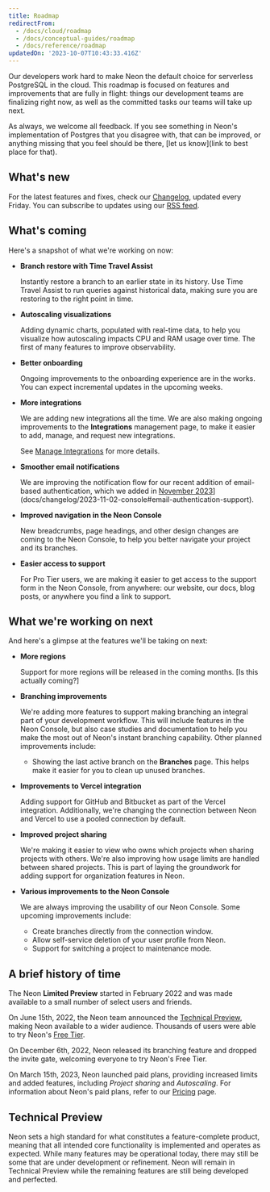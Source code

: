 ```yaml
---
title: Roadmap
redirectFrom:
  - /docs/cloud/roadmap
  - /docs/conceptual-guides/roadmap
  - /docs/reference/roadmap
updatedOn: '2023-10-07T10:43:33.416Z'
---
```

Our developers work hard to make Neon the default choice for serverless PostgreSQL in the cloud. This roadmap is focused on features and improvements that are fully in flight: things our development teams are finalizing right now, as well as the committed tasks our teams will take up next. 

As always, we welcome all feedback. If you see something in Neon's implementation of Postgres that you disagree with, that can be improved, or anything missing that you feel should be there, [let us know](link to best place for that).

## What's new

For the latest features and fixes, check our [Changelog](docs/changelog), updated every Friday. You can subscribe to updates using our [RSS feed](https://neon.tech/docs/changelog/rss.xml).

## What's coming

Here's a snapshot of what we're working on now:

* **Branch restore with Time Travel Assist**

    Instantly restore a branch to an earlier state in its history. Use Time Travel Assist to run queries against historical data, making sure you are restoring to the right point in time.

* **Autoscaling visualizations**

    Adding dynamic charts, populated with real-time data, to help you visualize how autoscaling impacts CPU and RAM usage over time. The first of many features to improve observability.

* **Better onboarding**

    Ongoing improvements to the onboarding experience are in the works. You can expect incremental updates in the upcoming weeks.

* **More integrations**

    We are adding new integrations all the time. We are also making ongoing improvements to the **Integrations** management page, to make it easier to add, manage, and request new integrations.

    See [Manage Integrations](/docs/manage/integrations) for more details.

* **Smoother email notifications**

   We are improving the notification flow for our recent addition of email-based authentication, which we added in [November 2023](docs/changelog/2023-11-02-console#email-authentication-support)](docs/changelog/2023-11-02-console#email-authentication-support). 

* **Improved navigation in the Neon Console**

   New breadcrumbs, page headings, and other design changes are coming to the Neon Console, to help you better navigate your project and its branches.

* **Easier access to support**

    For Pro Tier users, we are making it easier to get access to the support form in the Neon Console, from anywhere: our website, our docs, blog posts, or anywhere you find a link to support.


## What we're working on next

And here's a glimpse at the features we'll be taking on next:

* **More regions**

    Support for more regions will be released in the coming months. [Is this actually coming?]

* **Branching improvements**

    We're adding more features to support making branching an integral part of your development workflow. This will include features in the Neon Console, but also case studies and documentation to help you make the most out of Neon's instant branching capability. Other planned improvements include:

    * Showing the last active branch on the **Branches** page. This helps make it easier for you to clean up unused branches.

* **Improvements to Vercel integration**

    Adding support for GitHub and Bitbucket as part of the Vercel integration. Additionally, we're changing the connection between Neon and Vercel to use a pooled connection by default.

* **Improved project sharing**

    We're making it easier to view who owns which projects when sharing projects with others. We're also improving how usage limits are handled between shared projects. This is part of laying the groundwork for adding support for organization features in Neon.

* **Various improvements to the Neon Console**

    We are always improving the usability of our Neon Console. Some upcoming improvements include:
    
    * Create branches directly from the connection window.
    * Allow self-service deletion of your user profile from Neon.
    * Support for switching a project to maintenance mode.

## A brief history of time

The Neon **Limited Preview** started in February 2022 and was made available to a small number of select users and friends.

On June 15th, 2022, the Neon team announced the [Technical Preview](#technical-preview), making Neon available to a wider audience. Thousands of users were able to try Neon's [Free Tier](/docs/introduction/free-tier).

On December 6th, 2022, Neon released its branching feature and dropped the invite gate, welcoming everyone to try Neon's Free Tier.

On March 15th, 2023, Neon launched paid plans, providing increased limits and added features, including _Project sharing_ and _Autoscaling_. For information about Neon's paid plans, refer to our [Pricing](https://neon.tech/pricing) page.


## Technical Preview

Neon sets a high standard for what constitutes a feature-complete product, meaning that all intended core functionality is implemented and operates as expected. While many features may be operational today, there may still be some that are under development or refinement. Neon will remain in Technical Preview while the remaining features are still being developed and perfected.
